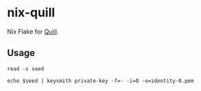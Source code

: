 # nix-quill

Nix Flake for [Quill](https://github.com/dfinity/quill).

## Usage

```
read -s seed
```

```
echo $seed | keysmith private-key -f=- -i=0 -o=identity-0.pem
```

